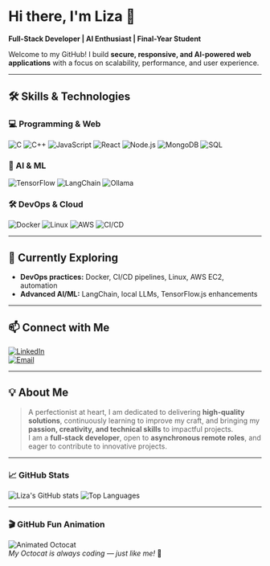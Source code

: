 # Hi there, I'm Liza 👋

**Full-Stack Developer | AI Enthusiast | Final-Year Student**  

Welcome to my GitHub! I build **secure, responsive, and AI-powered web applications** with a focus on scalability, performance, and user experience.

---

## 🛠️ Skills & Technologies

### 💻 Programming & Web
![C](https://img.shields.io/badge/C-00599C?style=for-the-badge&logo=c&logoColor=white&animation=spin)
![C++](https://img.shields.io/badge/C++-00599C?style=for-the-badge&logo=c%2B%2B&logoColor=white&animation=spin)
![JavaScript](https://img.shields.io/badge/JavaScript-F7DF1E?style=for-the-badge&logo=javascript&logoColor=black&animation=glow)
![React](https://img.shields.io/badge/React-61DAFB?style=for-the-badge&logo=react&logoColor=black&animation=glow)
![Node.js](https://img.shields.io/badge/Node.js-339933?style=for-the-badge&logo=node.js&logoColor=white&animation=glow)
![MongoDB](https://img.shields.io/badge/MongoDB-47A248?style=for-the-badge&logo=mongodb&logoColor=white&animation=glow)
![SQL](https://img.shields.io/badge/SQL-00758F?style=for-the-badge&logo=mysql&logoColor=white&animation=glow)

### 🤖 AI & ML
![TensorFlow](https://img.shields.io/badge/TensorFlow-FF6F00?style=for-the-badge&logo=tensorflow&logoColor=white&animation=glow)
![LangChain](https://img.shields.io/badge/LangChain-000000?style=for-the-badge&logo=python&logoColor=white&animation=glow)
![Ollama](https://img.shields.io/badge/Ollama-008080?style=for-the-badge&logo=python&logoColor=white&animation=glow)

### 🛠️ DevOps & Cloud
![Docker](https://img.shields.io/badge/Docker-2496ED?style=for-the-badge&logo=docker&logoColor=white&animation=glow)
![Linux](https://img.shields.io/badge/Linux-FCC624?style=for-the-badge&logo=linux&logoColor=black&animation=spin)
![AWS](https://img.shields.io/badge/AWS-232F3E?style=for-the-badge&logo=amazon-aws&logoColor=white&animation=glow)
![CI/CD](https://img.shields.io/badge/CI/CD-008000?style=for-the-badge&logo=github&logoColor=white&animation=glow)

---

## 🌱 Currently Exploring
- **DevOps practices:** Docker, CI/CD pipelines, Linux, AWS EC2, automation  
- **Advanced AI/ML:** LangChain, local LLMs, TensorFlow.js enhancements  

---

## 📫 Connect with Me
[![LinkedIn](https://img.shields.io/badge/LinkedIn-0A66C2?style=for-the-badge&logo=linkedin&logoColor=white)](https://www.linkedin.com/in/liza-2322a7257)  
[![Email](https://img.shields.io/badge/Email-D14836?style=for-the-badge&logo=gmail&logoColor=white)](mailto:liza261204@gmail.com)

---

## 💡 About Me
> A perfectionist at heart, I am dedicated to delivering **high-quality solutions**, continuously learning to improve my craft, and bringing my **passion, creativity, and technical skills** to impactful projects.  
> I am a **full-stack developer**, open to **asynchronous remote roles**, and eager to contribute to innovative projects.

---

### 📈 GitHub Stats
![Liza's GitHub stats](https://github-readme-stats.vercel.app/api?username=Assistance26&show_icons=true&theme=tokyonight)
![Top Languages](https://github-readme-stats.vercel.app/api/top-langs/?username=Assistance26&layout=compact&theme=tokyonight)

---

### 🎬 GitHub Fun Animation
![Animated Octocat](https://octodex.github.com/images/stormtrooper_octocat.png)  
*My Octocat is always coding — just like me!* 🐙
